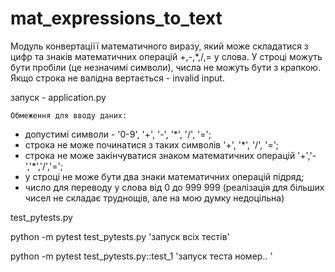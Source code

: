 # mat_expressions_to_text

Модуль конвертаціїї математичного виразу, який може складатися з цифр та знаків математичних операцій +,-,*,/,= у слова.
У строці можуть бути пробіли (це незначимі символи), числа не можуть бути з крапкою.
Якщо строка не валідна вертається - invalid input.

запуск - application.py

    Обмеження для вводу даних:
- допустимі символи - '0-9', '+', '-', '*', '/', '=';
- строка не може починатися з таких символів '+', '*', '/', '=';
- строка не може закінчуватися знаком математичних операцій '+','-','*','/','=';
- у строці не може бути два знаки математичних операцій підряд;
- число для переводу у слова від 0 до 999 999
    (реалізація для більших чисел не складає труднощів, але на мою думку недоцільна)


test_pytests.py

python -m pytest test_pytests.py    'запуск всіх тестів'

python -m pytest test_pytests.py::test_1     'запуск теста номер.. '
